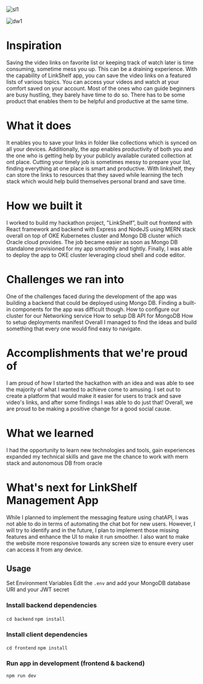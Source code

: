 
![sl1](https://user-images.githubusercontent.com/94980910/219778457-673642d2-aaeb-4921-aecd-87971f03ae81.png)

![dw1](https://user-images.githubusercontent.com/94980910/219777999-b926622b-7d7c-4a13-93fd-5a2ba734ab67.png)


# Inspiration
Saving the video links on favorite list or keeping track of watch later is time consuming, sometime mess you up. This can be a draining experience. With the capability of LinkShelf app, you can save the video links on a featured lists of various topics. You can access your videos and watch at your comfort saved on your account. Most of the ones who can guide beginners are busy hustling, they barely have time to do so. There has to be some product that enables them to be helpful and productive at the same time.

# What it does
It enables you to save your links in folder like collections which is synced on all your devices. Additionally, the app enables productivity of both you and the one who is getting help by your publicly available curated collection at ont place. Cutting your timely job is sometimes messy to prepare your list, finding everything at one place is smart and productive. With linkshelf, they can store the links to resources that they saved while learning the tech stack which would help build themselves personal brand and save time.

# How we built it
I worked to build my hackathon project, "LinkShelf”, built out frontend with React framework and backend with Express and NodeJS using MERN stack overall on top of OKE Kubernetes cluster and Mongo DB cluster which Oracle cloud provides. The job became easier as soon as Mongo DB standalone provisioned for my app smoothly and tightly. Finally, I was able to deploy the app to OKE cluster leveraging cloud shell and code editor.

# Challenges we ran into
One of the challenges faced during the development of the app was building a backend that could be deployed using Mongo DB.  Finding a built-in components for the app was difficult though.
How to configure our cluster for our Networking service
How to setup DB API for MongoDB 
How to setup deployments manifest
Overall I managed to find the ideas and build something that every one would find easy to navigate.

# Accomplishments that we're proud of
I am proud of how I started the hackathon with an idea and was able to see the majority of what I wanted to achieve come to amusing. I set out to create a platform that would make it easier for users to track and save video's links, and after some findings I was able to do just that!
Overall, we are proud to be making a positive change for a good social cause.

# What we learned
I had the opportunity to learn new technologies and tools, gain experiences expanded my technical skills and gave me the chance to work with mern stack and autonomous DB from oracle

# What's next for LinkShelf Management App
While I planned to implement the messaging feature using chatAPI, I was not able to do in terms of automating the chat bot for new users. However, I will try to identify and in the future, I plan to implement those missing features and enhance the UI to make it run smoother.
I also want to make the website more responsive towards any screen size to ensure every user can access it from any device.

## Usage
Set Environment Variables
Edit the `.env` and add your MongoDB database URI and your JWT secret

### Install backend dependencies
`cd backend`
`npm install`

### Install client dependencies
`cd frontend`
`npm install`

### Run app in development (frontend & backend)
`npm run dev`

